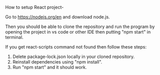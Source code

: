 How to setup React project-

Go to https://nodejs.org/en and download node.js.

Then you should be able to clone the repository and run the program by opening the project in vs code or other IDE then putting "npm start" in terminal.

If you get react-scripts command not found then follow these steps:

1. Delete package-lock.json locally in your cloned repository. 
2. Reinstall dependencies using "npm install". 
3. Run "npm start" and it should work.

